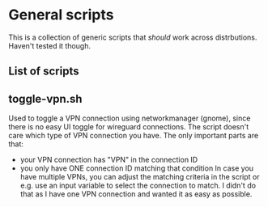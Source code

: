 # General scripts
This is a collection of generic scripts that _should_ work across distrbutions. Haven't tested it though. 

## List of scripts

## toggle-vpn.sh
Used to toggle a VPN connection using networkmanager (gnome), since there is no easy UI toggle for wireguard connections. 
The script doesn't care which type of VPN connection you have. The only important parts are that:
* your VPN connection has "VPN" in the connection ID
* you only have ONE connection ID matching that condition
In case you have multiple VPNs, you can adjust the matching criteria in the script or e.g. use an input variable to select the connection to match. 
I didn't do that as I have one VPN connection and wanted it as easy as possible. 
